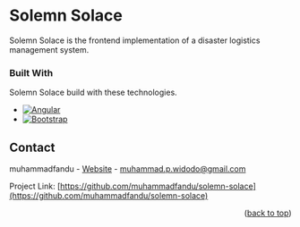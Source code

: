 
<!-- ![Logo](https://app.skcspc.com.sg/assets/logos/logo_landscape.svg) -->

# Solemn Solace

Solemn Solace is the frontend implementation of a disaster logistics management system.


### Built With

Solemn Solace build with these technologies.

* [![Angular][Angular.io]][Angular-url]
* [![Bootstrap][Bootstrap.com]][Bootstrap-url]

## Contact

muhammadfandu - [Website](https://muhammadfandu.vercel.app) - muhammad.p.widodo@gmail.com

Project Link: [https://github.com/muhammadfandu/solemn-solace](https://github.com/muhammadfandu/solemn-solace)

<p align="right">(<a href="#readme-top">back to top</a>)</p>

[Angular.io]: https://img.shields.io/badge/Angular-DD0031?style=for-the-badge&logo=angular&logoColor=white
[Angular-url]: https://angular.io/
[Bootstrap.com]: https://img.shields.io/badge/Bootstrap-563D7C?style=for-the-badge&logo=bootstrap&logoColor=white
[Bootstrap-url]: https://getbootstrap.com
